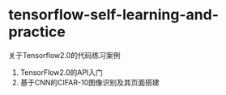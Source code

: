 # tensorflow-self-learning-and-practice
关于Tensorflow2.0的代码练习案例
1. TensorFlow2.0的API入门
2. 基于CNN的CIFAR-10图像识别及其页面搭建
